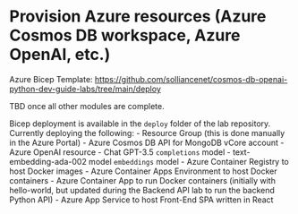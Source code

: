 # Provision Azure resources (Azure Cosmos DB workspace, Azure OpenAI, etc.)

Azure Bicep Template: https://github.com/solliancenet/cosmos-db-openai-python-dev-guide-labs/tree/main/deploy

TBD once all other modules are complete.

Bicep deployment is available in the `deploy` folder of the lab repository.
Currently deploying the following:
    - Resource Group (this is done manually in the Azure Portal)
    - Azure Cosmos DB API for MongoDB vCore account
    - Azure OpenAI resource
      - Chat GPT-3.5 `completions` model
      - text-embedding-ada-002 model `embeddings` model
    - Azure Container Registry to host Docker images
    - Azure Container Apps Environment to host Docker containers
    - Azure Container App to run Docker containers (initially with hello-world, but updated during the Backend API lab to run the backend Python API)
    - Azure App Service to host Front-End SPA written in React
